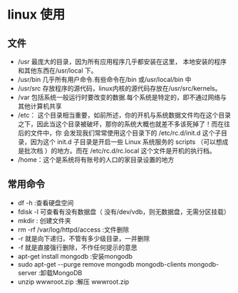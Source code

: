 linux 使用
=========================================
## 文件

- /usr 最庞大的目录，因为所有应用程序几乎都安装在这里， 本地安装的程序和其他东西在/usr/local 下。
- /usr/bin 几乎所有用户命令.有些命令在/bin 或/usr/local/bin 中
- /usr/src 存放程序的源代码，linux内核的源代码存放在/usr/src/kernels。
- /var 包括系统一般运行时要改变的数据.每个系统是特定的，即不通过网络与其他计算机共享
- /etc： 这个目录相当重要，如前所述，你的开机与系统数据文件均在这个目录之下，因此当这个目录被破坏，那你的系统大概也就差不多该死掉了！而在往后的文件中，你 会发现我们常常使用这个目录下的 /etc/rc.d/init.d 这个子目录，因为这个 init.d 子目录是开启一些 Linux 系统服务的 scripts （可以想成是批次档 ）的地方。而在 /etc/rc.d/rc.local 这个文件是开机的执行档。
- /home：这个是系统将有账号的人口的家目录设置的地方
## 常用命令

- df -h  :查看硬盘空间
- fdisk -l 可查看有没有数据盘（ 没有/dev/vdb，则无数据盘，无需分区挂载）
- mkdir  : 创建文件夹
- rm -rf /var/log/httpd/access  :文件删除
- -r 就是向下递归，不管有多少级目录，一并删除
- -f 就是直接强行删除，不作任何提示的意思
- apt-get install mongodb :安装mongodb
- sudo apt-get --purge remove mongodb mongodb-clients mongodb-server :卸载MongoDB
- unzip wwwroot.zip :解压  wwwroot.zip